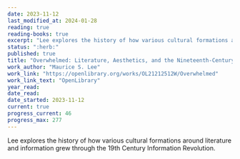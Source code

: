 ```yaml
---
date: 2023-11-12
last_modified_at: 2024-01-28
reading: true
reading-books: true
excerpt: "Lee explores the history of how various cultural formations around literature and information grew through the 19th Century Information Revolution."
status: ":herb:"
published: true
title: "Overwhelmed: Literature, Aesthetics, and the Nineteenth-Century Information Revolution"
work_author: "Maurice S. Lee"
work_link: "https://openlibrary.org/works/OL21212512W/Overwhelmed"
work_link_text: "OpenLibrary"
year_read: 
date_read: 
date_started: 2023-11-12
current: true
progress_current: 46
progress_max: 277
---
```


Lee explores the history of how various cultural formations around literature and information grew through the 19th Century Information Revolution.  